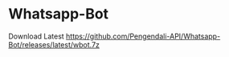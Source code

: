 # Whatsapp-Bot

Download Latest https://github.com/Pengendali-API/Whatsapp-Bot/releases/latest/wbot.7z
